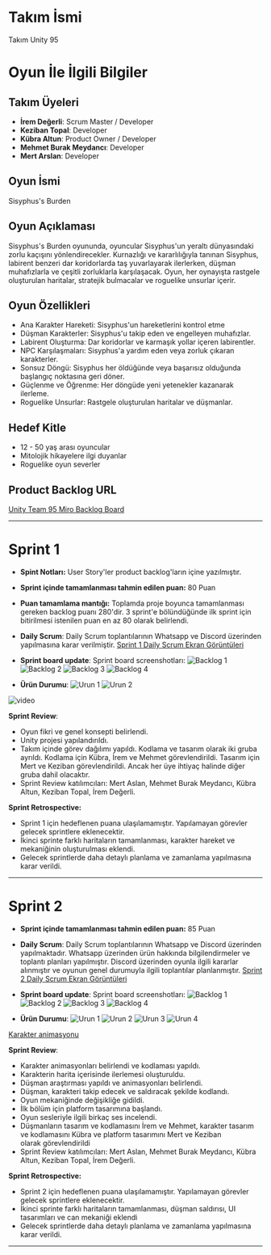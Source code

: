 # Takım İsmi
Takım Unity 95

# Oyun İle İlgili Bilgiler

## Takım Üyeleri

- **İrem Değerli**:  Scrum Master / Developer
- **Keziban Topal**: Developer
- **Kübra Altun**: Product Owner / Developer
- **Mehmet Burak Meydancı**: Developer
- **Mert Arslan**: Developer

## Oyun İsmi

Sisyphus's Burden
## Oyun Açıklaması
Sisyphus's Burden oyununda, oyuncular Sisyphus'un yeraltı dünyasındaki zorlu kaçışını yönlendirecekler. Kurnazlığı ve kararlılığıyla tanınan Sisyphus, labirent benzeri dar koridorlarda taş yuvarlayarak ilerlerken, düşman muhafızlarla ve çeşitli zorluklarla karşılaşacak. Oyun, her oynayışta rastgele oluşturulan haritalar, stratejik bulmacalar ve roguelike unsurlar içerir.
## Oyun Özellikleri
- Ana Karakter Hareketi: Sisyphus'un hareketlerini kontrol etme
- Düşman Karakterler: Sisyphus'u takip eden ve engelleyen muhafızlar.
- Labirent Oluşturma: Dar koridorlar ve karmaşık yollar içeren labirentler.
- NPC Karşılaşmaları: Sisyphus'a yardım eden veya zorluk çıkaran karakterler.
- Sonsuz Döngü: Sisyphus her öldüğünde veya başarısız olduğunda başlangıç noktasına geri döner.
- Güçlenme ve Öğrenme: Her döngüde yeni yetenekler kazanarak ilerleme.
- Roguelike Unsurlar: Rastgele oluşturulan haritalar ve düşmanlar.
## Hedef Kitle
- 12 - 50 yaş arası oyuncular
- Mitolojik hikayelere ilgi duyanlar
- Roguelike oyun severler
## Product Backlog URL
[Unity Team 95 Miro Backlog Board](https://miro.com/app/board/uXjVK1afTqQ=/)
***
# Sprint 1
- **Spint Notları:**
  User Story'ler product backlog'ların içine yazılmıştır.
- **Sprint içinde tamamlanması tahmin edilen puan:** 80 Puan
- **Puan tamamlama mantığı:**
  Toplamda proje boyunca tamamlanması gereken backlog puanı 280'dir. 3 sprint'e bölündüğünde ilk sprint için bitirilmesi istenilen puan en az 80 olarak belirlendi.
- **Daily Scrum**: Daily Scrum toplantılarının Whatsapp ve Discord üzerinden yapılmasına karar verilmiştir.
[Sprint 1 Daily Scrum Ekran Görüntüleri](https://github.com/MertArslanC/Grup_95_OUA/blob/main/bootcampFiles/Sprint1/DailyScrumToplant%C4%B1lar%C4%B1Sprint1%20.pdf)

- **Sprint board update**: Sprint board screenshotları: 
![Backlog 1](https://github.com/MertArslanC/Grup_95_OUA/blob/main/bootcampFiles/Sprint1/sprintBoard1.png)
![Backlog 2](https://github.com/MertArslanC/Grup_95_OUA/blob/main/bootcampFiles/Sprint1/sprintBoard2.png) 
![Backlog 3](https://github.com/MertArslanC/Grup_95_OUA/blob/main/bootcampFiles/Sprint1/sprintBoard3.png)
![Backlog 4](https://github.com/MertArslanC/Grup_95_OUA/blob/main/bootcampFiles/Sprint1/sprintBoard4.png)

- **Ürün Durumu**:
![Urun 1](https://github.com/MertArslanC/Grup_95_OUA/blob/main/bootcampFiles/Sprint1/oyunSs.jpg)
![Urun 2](https://github.com/MertArslanC/Grup_95_OUA/blob/main/bootcampFiles/Sprint1/oyunSs2.jpg)

 ![video](https://github.com/MertArslanC/Grup_95_OUA/assets/104104302/c3a4847b-c58f-4f19-bfef-fe9f897b62c2)


**Sprint Review**:
- Oyun fikri ve genel konsepti belirlendi.
- Unity projesi yapılandırıldı.
- Takım içinde görev dağılımı yapıldı. Kodlama ve tasarım olarak iki gruba ayrıldı.
Kodlama için Kübra, İrem ve Mehmet görevlendirildi. Tasarım için Mert ve Keziban görevlendirildi. Ancak her üye ihtiyaç halinde diğer gruba dahil olacaktır.
- Sprint Review katılımcıları: Mert Aslan, Mehmet Burak Meydancı, Kübra Altun, Keziban Topal, İrem Değerli.
  
**Sprint Retrospective:**
- Sprint 1 için hedeflenen puana ulaşılamamıştır. Yapılamayan görevler gelecek sprintlere eklenecektir.
- İkinci sprinte farklı haritaların tamamlanması, karakter hareket ve mekaniğinin oluşturulması eklendi.
- Gelecek sprintlerde daha detaylı planlama ve zamanlama yapılmasına karar verildi.
 ***
# Sprint 2
- **Sprint içinde tamamlanması tahmin edilen puan:** 85 Puan
- **Daily Scrum**: Daily Scrum toplantılarının Whatsapp ve Discord üzerinden yapılmaktadır. Whatsapp üzerinden ürün hakkında bilgilendirmeler ve toplantı planları yapılmıştır. Discord üzerinden oyunla ilgili kararlar alınmıştır ve oyunun genel durumuyla ilgili toplantılar planlanmıştır.
[Sprint 2 Daily Scrum Ekran Görüntüleri](https://github.com/MertArslanC/Grup_95_OUA/blob/main/bootcampFiles/Sprint2/DailyScrumToplant%C4%B1lar%C4%B1Sprint2.pdf)

- **Sprint board update**: Sprint board screenshotları: 
![Backlog 1](https://github.com/MertArslanC/Grup_95_OUA/blob/main/bootcampFiles/Sprint2/Sprintboard1.png)
![Backlog 2](https://github.com/MertArslanC/Grup_95_OUA/blob/main/bootcampFiles/Sprint2/Sprintboard2.png) 
![Backlog 3](https://github.com/MertArslanC/Grup_95_OUA/blob/main/bootcampFiles/Sprint2/Sprintboard3.png) 
![Backlog 4](https://github.com/MertArslanC/Grup_95_OUA/blob/main/bootcampFiles/Sprint2/Sprintboard4.png) 
- **Ürün Durumu**:
![Urun 1](https://github.com/MertArslanC/Grup_95_OUA/blob/main/bootcampFiles/Sprint2/oyunSs1.png)
![Urun 2](https://github.com/MertArslanC/Grup_95_OUA/blob/main/bootcampFiles/Sprint2/oyunSs2.png)
![Urun 3](https://github.com/MertArslanC/Grup_95_OUA/blob/main/bootcampFiles/Sprint2/oyunSs3.png)
![Urun 4](https://github.com/MertArslanC/Grup_95_OUA/blob/main/bootcampFiles/Sprint2/oyunSs4.png)
 
[Karakter animasyonu ](https://drive.google.com/file/d/1Brmg9-TUPAb5Wx0wIChgf0Pqh6sahKo_/view)

**Sprint Review**:
- Karakter animasyonları belirlendi ve kodlaması yapıldı.
- Karakterin harita içerisinde ilerlemesi oluşturuldu.
- Düşman araştırması yapıldı ve animasyonları belirlendi.
- Düşman, karakteri takip edecek ve saldıracak şekilde kodlandı.
- Oyun mekaniğinde değişikliğe gidildi.
- İlk bölüm için platform tasarımına başlandı.
- Oyun sesleriyle ilgili birkaç ses incelendi.
- Düşmanların tasarım ve kodlamasını İrem ve Mehmet, karakter tasarım ve kodlamasını Kübra ve platform tasarımını Mert ve Keziban olarak görevlendirildi
- Sprint Review katılımcıları: Mert Aslan, Mehmet Burak Meydancı, Kübra Altun, Keziban Topal, İrem Değerli.
  
**Sprint Retrospective:**
- Sprint 2 için hedeflenen puana ulaşılamamıştır. Yapılamayan görevler gelecek sprintlere eklenecektir.
- İkinci sprinte farklı haritaların tamamlanması, düşman saldırısı, UI tasarımları ve can mekaniği eklendi
- Gelecek sprintlerde daha detaylı planlama ve zamanlama yapılmasına karar verildi.
 ***
